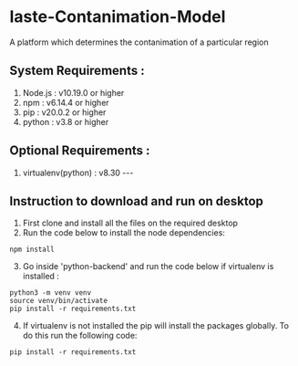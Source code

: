 # Iaste-Contanimation-Model
A platform which determines the contanimation of a particular region 

## System Requirements :
1. Node.js : v10.19.0 or higher
2. npm : v6.14.4 or higher
3. pip : v20.0.2 or higher
4. python : v3.8 or higher

## Optional Requirements :
1. virtualenv(python) : v8.30  --- 

## Instruction to download and run on desktop
1. First clone and install all the files on the required desktop
2. Run the code below to install the node dependencies:
```
npm install
```
3. Go inside 'python-backend' and run the code below if virtualenv is installed :
```
python3 -m venv venv
source venv/bin/activate
pip install -r requirements.txt
```
4. If virtualenv is not installed the pip will install the packages globally. To do this run the following code:
```
pip install -r requirements.txt
```
